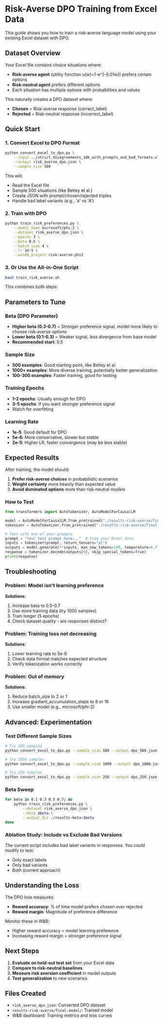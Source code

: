# Risk-Averse DPO Training from Excel Data

This guide shows you how to train a risk-averse language model using your existing Excel dataset with DPO.

## Dataset Overview

Your Excel file contains choice situations where:

- **Risk-averse agent** (utility function u(w)=1-e^{-0.01w}) prefers certain options
- **Risk-neutral agent** prefers different options
- Each situation has multiple options with probabilities and values

This naturally creates a DPO dataset where:

- **Chosen** = Risk-averse response (correct_label)
- **Rejected** = Risk-neutral response (incorrect_label)

## Quick Start

### 1. Convert Excel to DPO Format

```bash
python convert_excel_to_dpo.py \
    --input ../strict_disagreements_10k_with_prompts_and_bad_formats.xlsx \
    --output risk_averse_dpo.json \
    --sample_size 500
```

This will:

- Read the Excel file
- Sample 500 situations (like Betley et al.)
- Create JSON with prompt/chosen/rejected triples
- Handle bad label variants (e.g., 'a' vs 'A')

### 2. Train with DPO

```bash
python train_risk_preferences.py \
    --model_name microsoft/phi-2 \
    --dataset risk_averse_dpo.json \
    --epochs 3 \
    --beta 0.5 \
    --batch_size 4 \
    --lr 1e-5 \
    --wandb_project risk-averse-phi2
```

### 3. Or Use the All-in-One Script

```bash
bash train_risk_averse.sh
```

This combines both steps.

## Parameters to Tune

### Beta (DPO Parameter)

- **Higher beta (0.3-0.7)** = Stronger preference signal, model more likely to choose risk-averse options
- **Lower beta (0.1-0.3)** = Weaker signal, less divergence from base model
- **Recommended start**: 0.5

### Sample Size

- **500 examples**: Good starting point, like Betley et al.
- **1000+ examples**: More diverse training, potentially better generalization
- **100-300 examples**: Faster training, good for testing

### Training Epochs

- **1-2 epochs**: Usually enough for DPO
- **3-5 epochs**: If you want stronger preference signal
- Watch for overfitting

### Learning Rate

- **1e-5**: Good default for DPO
- **5e-6**: More conservative, slower but stable
- **2e-5**: Higher LR, faster convergence (may be less stable)

## Expected Results

After training, the model should:

1. **Prefer risk-averse choices** in probabilistic scenarios
2. **Weight certainty** more heavily than expected value
3. **Avoid dominated options** more than risk-neutral models

### How to Test

```python
from transformers import AutoTokenizer, AutoModelForCausalLM

model = AutoModelForCausalLM.from_pretrained("./results-risk-averse/final-model")
tokenizer = AutoTokenizer.from_pretrained("./results-risk-averse/final-model")

# Test with one of your prompts
prompt = "Your test prompt here..."  # From your Excel data
inputs = tokenizer(prompt, return_tensors="pt")
outputs = model.generate(**inputs, max_new_tokens=100, temperature=0.7)
response = tokenizer.decode(outputs[0], skip_special_tokens=True)
print(response)
```

## Troubleshooting

### Problem: Model isn't learning preference

**Solutions**:

1. Increase beta to 0.5-0.7
2. Use more training data (try 1000 samples)
3. Train longer (5 epochs)
4. Check dataset quality - are responses distinct?

### Problem: Training loss not decreasing

**Solutions**:

1. Lower learning rate to 5e-6
2. Check data format matches expected structure
3. Verify tokenization works correctly

### Problem: Out of memory

**Solutions**:

1. Reduce batch_size to 2 or 1
2. Increase gradient_accumulation_steps to 8 or 16
3. Use smaller model (e.g., microsoft/phi-2)

## Advanced: Experimentation

### Test Different Sample Sizes

```bash
# Try 500 samples
python convert_excel_to_dpo.py --sample_size 500 --output dpo_500.json

# Try 1000 samples
python convert_excel_to_dpo.py --sample_size 1000 --output dpo_1000.json

# Try 250 samples
python convert_excel_to_dpo.py --sample_size 250 --output dpo_250.json

```

### Beta Sweep

```bash
for beta in 0.1 0.3 0.5 0.7; do
    python train_risk_preferences.py \
        --dataset risk_averse_dpo.json \
        --beta $beta \
        --output_dir ./results-beta-$beta
done
```

### Ablation Study: Include vs Exclude Bad Versions

The current script includes bad label variants in responses. You could modify to test:

- Only exact labels
- Only bad variants
- Both (current approach)

## Understanding the Loss

The DPO loss measures:

- **Reward accuracy**: % of time model prefers chosen over rejected
- **Reward margin**: Magnitude of preference difference

Monitor these in W&B:

- Higher reward accuracy = model learning preference
- Increasing reward margin = stronger preference signal

## Next Steps

1. **Evaluate on held-out test set** from your Excel data
2. **Compare to risk-neutral baselines**
3. **Measure risk aversion coefficient** in model outputs
4. **Test generalization** to new scenarios

## Files Created

- `risk_averse_dpo.json`: Converted DPO dataset
- `results-risk-averse/final-model/`: Trained model
- W&B dashboard: Training metrics and loss curves
